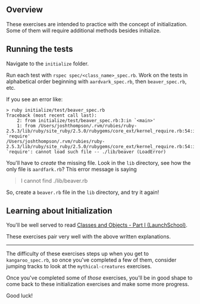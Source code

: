 ## Overview

These exercises are intended to practice with the concept of initialization.
Some of them will require additional methods besides initialize.

## Running the tests

Navigate to the `initialize` folder.

Run each test with `rspec spec/<class_name>_spec.rb`. Work on the tests in
alphabetical order beginning with `aardvark_spec.rb`, then `beaver_spec.rb`,
etc.

If you see an error like:

```
> ruby initialize/test/beaver_spec.rb
Traceback (most recent call last):
	2: from initialize/test/beaver_spec.rb:3:in `<main>'
	1: from /Users/joshthompson/.rvm/rubies/ruby-2.5.3/lib/ruby/site_ruby/2.5.0/rubygems/core_ext/kernel_require.rb:54:in `require'
/Users/joshthompson/.rvm/rubies/ruby-2.5.3/lib/ruby/site_ruby/2.5.0/rubygems/core_ext/kernel_require.rb:54:in `require': cannot load such file -- ./lib/beaver (LoadError)
```

You'll have to _create_ the missing file. Look in the `lib` directory, see how
the only file is `aardfark.rb`? This error message is saying
> I cannot find ./lib/beaver.rb

So, create a `beaver.rb` file in the `lib` directory, and try it again!

## Learning about Initialization

You'll be well served to read [Classes and Objects - Part I (LaunchSchool)](https://launchschool.com/books/oo_ruby/read/classes_and_objects_part1).

These exercises pair very well with the above written explanations.

-------------------------------

The difficulty of these exercises steps up when you get to `kangaroo_spec.rb`,
so once you've completed a few of them, consider jumping tracks to look at the
`mythical-creatures` exercises.

Once you've completed some of _those_ exercises, you'll be in good shape to
come back to these initialization exercises and make some more progress.

Good luck!
